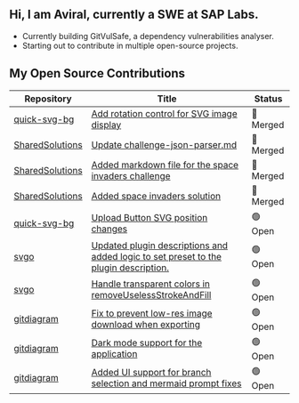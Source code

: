 ## Hi, I am Aviral, currently a SWE at SAP Labs.
 - Currently building GitVulSafe, a dependency vulnerabilities analyser.
 - Starting out to contribute in multiple open-source projects.

## My Open Source Contributions
<!--START_SECTION:external_prs-->

| Repository | Title | Status |
|-------------|--------|---------------|
| [quick-svg-bg](https://github.com/quick-svg-bg) | [Add rotation control for SVG image display](https://github.com/Davis-Media/quick-svg-bg/pull/4) | 🔵 Merged |
| [SharedSolutions](https://github.com/SharedSolutions) | [Update challenge-json-parser.md](https://github.com/CodingChallengesFYI/SharedSolutions/pull/403) | 🔵 Merged |
| [SharedSolutions](https://github.com/SharedSolutions) | [Added markdown file for the space invaders challenge](https://github.com/CodingChallengesFYI/SharedSolutions/pull/342) | 🔵 Merged |
| [SharedSolutions](https://github.com/SharedSolutions) | [Added space invaders solution](https://github.com/CodingChallengesFYI/SharedSolutions/pull/341) | 🔵 Merged |
| [quick-svg-bg](https://github.com/quick-svg-bg) | [Upload Button SVG position changes](https://github.com/Davis-Media/quick-svg-bg/pull/6) | 🟢 Open |
| [svgo](https://github.com/svgo) | [Updated plugin descriptions and added logic to set preset to the plugin description.](https://github.com/svg/svgo/pull/2174) | 🟢 Open |
| [svgo](https://github.com/svgo) | [Handle transparent colors in removeUselessStrokeAndFill](https://github.com/svg/svgo/pull/2173) | 🟢 Open |
| [gitdiagram](https://github.com/gitdiagram) | [Fix to prevent low-res image download when exporting](https://github.com/ahmedkhaleel2004/gitdiagram/pull/130) | 🟢 Open |
| [gitdiagram](https://github.com/gitdiagram) | [Dark mode support for the application](https://github.com/ahmedkhaleel2004/gitdiagram/pull/117) | 🟢 Open |
| [gitdiagram](https://github.com/gitdiagram) | [Added UI support for branch selection and mermaid prompt fixes](https://github.com/ahmedkhaleel2004/gitdiagram/pull/116) | 🟢 Open |

<!--END_SECTION:external_prs-->

